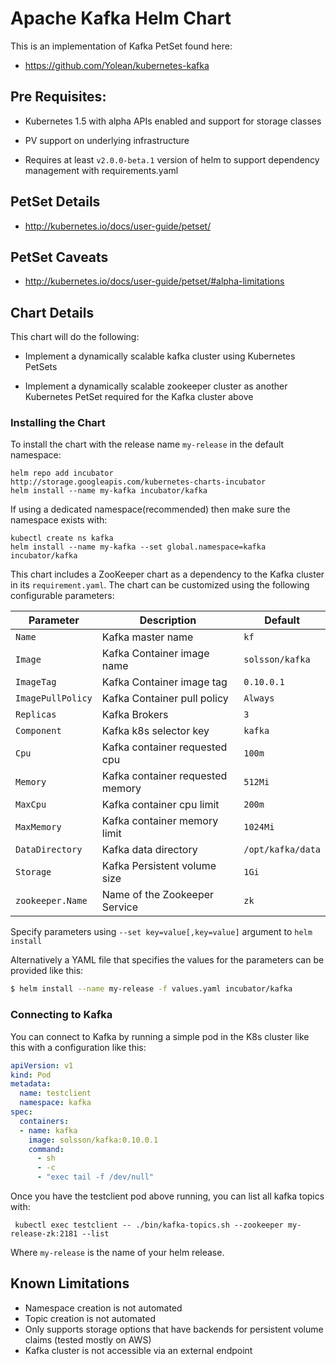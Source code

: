 # Apache Kafka Helm Chart

This is an implementation of Kafka PetSet found here:

 * https://github.com/Yolean/kubernetes-kafka

## Pre Requisites:

* Kubernetes 1.5 with alpha APIs enabled and support for storage classes

* PV support on underlying infrastructure

* Requires at least `v2.0.0-beta.1` version of helm to support
  dependency management with requirements.yaml

## PetSet Details

* http://kubernetes.io/docs/user-guide/petset/

## PetSet Caveats

* http://kubernetes.io/docs/user-guide/petset/#alpha-limitations

## Chart Details

This chart will do the following:

* Implement a dynamically scalable kafka cluster using Kubernetes
  PetSets

* Implement a dynamically scalable zookeeper cluster as another Kubernetes PetSet required for the Kafka cluster above

### Installing the Chart

To install the chart with the release name `my-release` in the default
namespace:

```
helm repo add incubator
http://storage.googleapis.com/kubernetes-charts-incubator
helm install --name my-kafka incubator/kafka
```

If using a dedicated namespace(recommended) then make sure the namespace
exists with:

```
kubectl create ns kafka
helm install --name my-kafka --set global.namespace=kafka incubator/kafka
```

This chart includes a ZooKeeper chart as a dependency to the Kafka
cluster in its `requirement.yaml`. The chart can be customized using the
following configurable parameters:

| Parameter               | Description                        | Default                                                    |
| ----------------------- | ---------------------------------- | ---------------------------------------------------------- |
| `Name`                  | Kafka master name                  | `kf`                                                       |
| `Image`                 | Kafka Container image name         | `solsson/kafka`                                            |
| `ImageTag`              | Kafka Container image tag          | `0.10.0.1`                                                 |
| `ImagePullPolicy`       | Kafka Container pull policy        | `Always`                                                   |
| `Replicas`              | Kafka Brokers                      | `3`                                                        |
| `Component`             | Kafka k8s selector key             | `kafka`                                                    |
| `Cpu`                   | Kafka container requested cpu      | `100m`                                                     |
| `Memory`                | Kafka container requested memory   | `512Mi`                                                    |
| `MaxCpu`                | Kafka container cpu limit          | `200m`                                                     |
| `MaxMemory`             | Kafka container memory limit       | `1024Mi`                                                   |
| `DataDirectory`         | Kafka data directory               | `/opt/kafka/data`                                          |
| `Storage`               | Kafka Persistent volume size       | `1Gi`                                                      |
| `zookeeper.Name`        | Name of the Zookeeper Service      | `zk`                                                       |

Specify parameters using `--set key=value[,key=value]` argument to `helm install`

Alternatively a YAML file that specifies the values for the parameters can be provided like this:

```bash
$ helm install --name my-release -f values.yaml incubator/kafka
```

### Connecting to Kafka

You can connect to Kafka by running a simple pod in the K8s cluster like this with a configuration like this:

```yaml
apiVersion: v1
kind: Pod
metadata:
  name: testclient
  namespace: kafka
spec:
  containers:
  - name: kafka
    image: solsson/kafka:0.10.0.1
    command:
      - sh
      - -c
      - "exec tail -f /dev/null"
```

Once you have the testclient pod above running, you can list all kafka
topics with:

` kubectl exec testclient -- ./bin/kafka-topics.sh --zookeeper
my-release-zk:2181 --list`

Where `my-release` is the name of your helm release.

## Known Limitations

* Namespace creation is not automated
* Topic creation is not automated
* Only supports storage options that have backends for persistent volume claims (tested mostly on AWS)
* Kafka cluster is not accessible via an external endpoint
